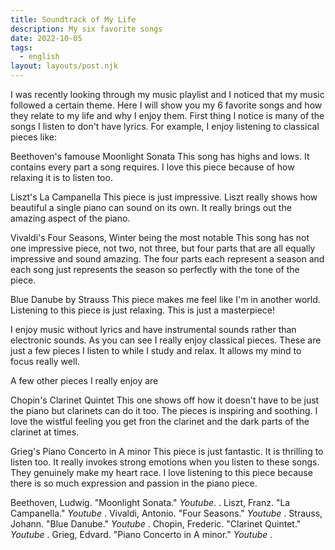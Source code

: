 ```yaml
---
title: Soundtrack of My Life
description: My six favorite songs
date: 2022-10-05
tags:
  - english
layout: layouts/post.njk
---
```


I was recently looking through my music playlist and I noticed that my music followed a certain theme. Here I will show you my 6 favorite songs and how they relate to my life and why I enjoy them. First thing I notice is many of the songs I listen to don't have lyrics. For example, I enjoy listening to classical pieces like: 

Beethoven's famouse Moonlight Sonata
This song has highs and lows. It contains every part a song requires. I love this piece because of how relaxing it is to listen too.

Liszt's La Campanella
This piece is just impressive. Liszt really shows how beautiful a single piano can sound on its own. It really brings out the amazing aspect of the piano.

Vivaldi's Four Seasons, Winter being the most notable
This song has not one impressive piece, not two, not three, but four parts that are all equally impressive and sound amazing. The four parts each represent a season and each song just represents the season so perfectly with the tone of the piece.

Blue Danube by Strauss
This piece makes me feel like I'm in another world. Listening to this piece is just relaxing. This is just a masterpiece!

I enjoy music without lyrics and have instrumental sounds rather than electronic sounds. As you can see I really enjoy classical pieces. These are just a few pieces I listen to while I study and relax. It allows my mind to focus really well. 

A few other pieces I really enjoy are

Chopin's Clarinet Quintet
This one shows off how it doesn't have to be just the piano but clarinets can do it too. The pieces is inspiring and soothing. I love the wistful feeling you get fron the clarinet and the dark parts of the clarinet at times.

Grieg's Piano Concerto in A minor
This piece is just fantastic. It is thrilling to listen too. It really invokes strong emotions when you listen to these songs. They genuinely make my heart race. I love listening to this piece because there is so much expression and passion in the piano piece.

Beethoven, Ludwig. "Moonlight Sonata." *Youtube*. [](https://www.youtube.com/watch?v=4591dCHe_sE).
Liszt, Franz. "La Campanella." *Youtube* [](https://www.youtube.com/watch?v=cIxGUAnj46U).
Vivaldi, Antonio. "Four Seasons." *Youtube* [](https://www.youtube.com/watch?v=nbpAFzyrx5o).
Strauss, Johann. "Blue Danube." *Youtube* [](https://www.youtube.com/watch?v=cKkDMiGUbUw).
Chopin, Frederic. "Clarinet Quintet." *Youtube* [](https://www.youtube.com/watch?v=_mKUYMQsFwM).
Grieg, Edvard. "Piano Concerto in A minor." *Youtube* [](https://www.youtube.com/watch?v=I1Yoyz6_Los).
